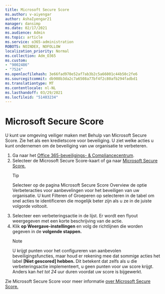 ```yaml
---
title: Microsoft Secure Score
ms.author: v-aiyengar
author: AshaIyengar21
manager: dansimp
ms.date: 02/17/2021
ms.audience: Admin
ms.topic: article
ms.service: o365-administration
ROBOTS: NOINDEX, NOFOLLOW
localization_priority: Normal
ms.collection: Adm_O365
ms.custom:
- "9002486"
- "7524"
ms.openlocfilehash: 3e66fad970e52af7ab3b2c5a66001c44b50c2fe6
ms.sourcegitcommit: db908b3da2c7a6508a77bf4f2c80afb294fadbd1
ms.translationtype: MT
ms.contentlocale: nl-NL
ms.lasthandoff: 03/29/2021
ms.locfileid: "51403234"
---
```

# <a name="microsoft-secure-score"></a>Microsoft Secure Score

U kunt uw omgeving veiliger maken met Behulp van Microsoft Secure Score. Zie het als een kredietscore voor beveiliging. U ziet welke acties u kunt ondernemen om de beveiliging van uw organisatie te verbeteren.

1. Ga naar het [Office 365-beveiligings- & Compliancecentrum](https://go.microsoft.com/fwlink/p/?linkid=2077143).
1. Selecteer de Microsoft Secure Score-kaart of ga naar [Microsoft Secure Score.](https://go.microsoft.com/fwlink/?linkid=2099589)
    > [!TIP]
    >  Selecteer op de pagina Microsoft Secure Score Overview de optie Verbeteracties voor aanbevelingen voor het beveiligen van uw organisatie. U kunt Filteren of Groeperen op selecteren in de tabel om snel acties te identificeren die mogelijk beter zijn als u ze in de juiste volgorde voltooit.
1. Selecteer een verbeteringsactie in de lijst. Er wordt een flyout weergegeven met een korte beschrijving van de actie.
1. Klik **op Weergave-instellingen** en volg de richtlijnen die worden gegeven in de **volgende stappen.**
    > [!NOTE]
    > U krijgt punten voor het configureren van aanbevolen beveiligingsfuncties, maar houd er rekening mee dat sommige acties het label **[Niet gescored] hebben.** Dit betekent dat zelfs als u die verbeteringsactie implementeert, u geen punten voor uw score krijgt. Anders kan *het tot 24* uur duren voordat uw score is bijgewerkt.

Zie Microsoft Secure Score voor meer informatie [over Microsoft Secure Score.](https://go.microsoft.com/fwlink/?linkid=2103077)